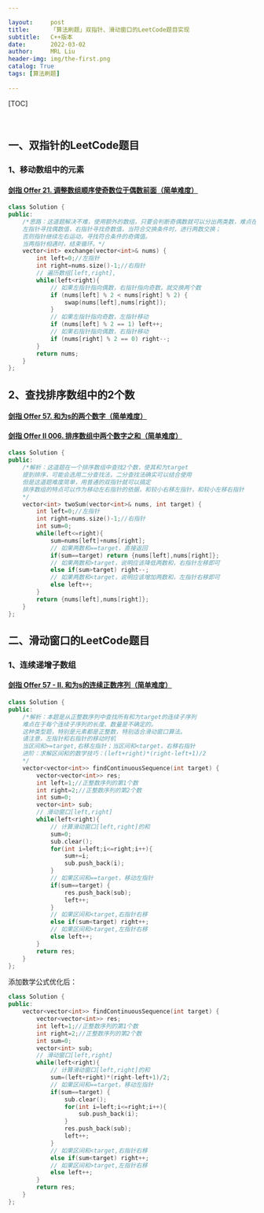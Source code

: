```yaml
---

layout:     post
title:      「算法刷题」双指针、滑动窗口的LeetCode题目实现
subtitle:   C++版本
date:       2022-03-02
author:     MRL Liu
header-img: img/the-first.png
catalog: True
tags: [算法刷题]
   
---
```


[TOC]

​      

## 一、双指针的LeetCode题目

### 1、移动数组中的元素

#### [剑指 Offer 21. 调整数组顺序使奇数位于偶数前面（简单难度）](https://leetcode-cn.com/problems/diao-zheng-shu-zu-shun-xu-shi-qi-shu-wei-yu-ou-shu-qian-mian-lcof/)

```c++
class Solution {
public:
    /*思路：这道题解决不难，使用额外的数组，只要会判断奇偶数就可以分出两类数，难点在于原地排序算法：双指针的方法：
    左指针寻找偶数值，右指针寻找奇数值，当符合交换条件时，进行两数交换；
    否则指针继续左右运动，寻找符合条件的奇偶值。
    当两指针相遇时，结束循环。*/
    vector<int> exchange(vector<int>& nums) {
        int left=0;//左指针
        int right=nums.size()-1;//右指针
        // 遍历数组[left,right],
        while(left<right){
            // 如果左指针指向偶数，右指针指向奇数，就交换两个数
            if (nums[left] % 2 < nums[right] % 2) {
                swap(nums[left],nums[right]);
            }
            // 如果左指针指向奇数，左指针移动
            if (nums[left] % 2 == 1) left++;
            // 如果右指针指向偶数，右指针移动
            if (nums[right] % 2 == 0) right--;
        }
        return nums;
    }
};
```

## 2、查找排序数组中的2个数

#### [剑指 Offer 57. 和为s的两个数字（简单难度）](https://leetcode-cn.com/problems/he-wei-sde-liang-ge-shu-zi-lcof/)

#### [剑指 Offer II 006. 排序数组中两个数字之和（简单难度）](https://leetcode-cn.com/problems/kLl5u1/)

```c++
class Solution {
public:
    /*解析：这道题在一个排序数组中查找2个数，使其和为target
    提到排序，可能会选用二分查找法，二分查找法确实可以结合使用
    但是这道题难度简单，用普通的双指针就可以搞定
    排序数组的特点可以作为移动左右指针的依据，和较小右移左指针，和较小左移右指针
    */
    vector<int> twoSum(vector<int>& nums, int target) {
        int left=0;//左指针
        int right=nums.size()-1;//右指针
        int sum=0;
        while(left<=right){
            sum=nums[left]+nums[right];
            // 如果两数和==target，直接返回
            if(sum==target) return {nums[left],nums[right]};
            // 如果两数和>target，说明应该降低两数和，右指针左移即可
            else if(sum>target) right--;
            // 如果两数和<target，说明应该增加两数和，左指针右移即可
            else left++;
        }
        return {nums[left],nums[right]};
    }
};
```



## 二、滑动窗口的LeetCode题目

### 1、连续递增子数组

#### [剑指 Offer 57 - II. 和为s的连续正数序列（简单难度）](https://leetcode-cn.com/problems/he-wei-sde-lian-xu-zheng-shu-xu-lie-lcof/)

```c++
class Solution {
public:
    /*解析：本题是从正整数序列中查找所有和为target的连续子序列
    难点在于每个连续子序列的长度、数量是不确定的。
    这种类型题，特别是元素都是正整数，特别适合滑动窗口算法。
    请注意，左指针和右指针的移动时机
    当区间和>=target,右移左指针；当区间和<target，右移右指针
    进阶：求解区间和的数学技巧：(left+right)*(right-left+1)/2
    */
    vector<vector<int>> findContinuousSequence(int target) {
        vector<vector<int>> res;
        int left=1;//正整数序列的第1个数
        int right=2;//正整数序列的第2个数
        int sum=0;
        vector<int> sub;
        // 滑动窗口[left,right]
        while(left<right){
            // 计算滑动窗口[left,right]的和
            sum=0;
            sub.clear();
            for(int i=left;i<=right;i++){
                sum+=i;
                sub.push_back(i);
            }
            // 如果区间和==target，移动左指针
            if(sum==target) {
                res.push_back(sub);
                left++;
            }
            // 如果区间和<target,右指针右移
            else if(sum<target) right++;
            // 如果区间和>target,左指针右移
            else left++;
        }
        return res;
    }
};
```

添加数学公式优化后：

```C++
class Solution {
public:
    vector<vector<int>> findContinuousSequence(int target) {
        vector<vector<int>> res;
        int left=1;//正整数序列的第1个数
        int right=2;//正整数序列的第2个数
        int sum=0;
        vector<int> sub;
        // 滑动窗口[left,right]
        while(left<right){
            // 计算滑动窗口[left,right]的和
            sum=(left+right)*(right-left+1)/2;
            // 如果区间和==target，移动左指针
            if(sum==target) {
                sub.clear();
                for(int i=left;i<=right;i++){
                    sub.push_back(i);
                }
                res.push_back(sub);
                left++;
            }
            // 如果区间和<target,右指针右移
            else if(sum<target) right++;
            // 如果区间和>target,左指针右移
            else left++;
        }
        return res;
    }
};
```

